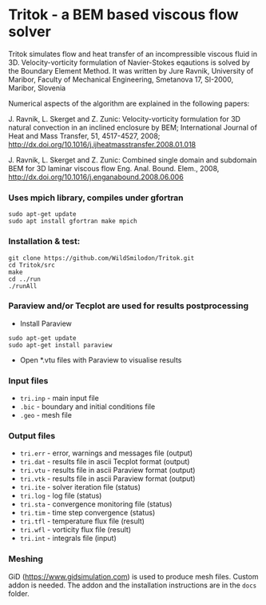 # Tritok - a BEM based viscous flow solver

Tritok simulates flow and heat transfer of an incompressible viscous fluid in 3D. Velocity-vorticity formulation of Navier-Stokes eqautions is solved by the Boundary Element Method. It was written by Jure Ravnik, University of Maribor, Faculty of Mechanical Engineering, Smetanova 17, SI-2000, Maribor, Slovenia

Numerical aspects of the algorithm are explained in the following papers:

J. Ravnik, L. Skerget and Z. Zunic: Velocity-vorticity formulation for 3D natural convection in an inclined enclosure by BEM; International Journal of Heat and Mass Transfer, 51, 4517-4527, 2008; http://dx.doi.org/10.1016/j.ijheatmasstransfer.2008.01.018

J. Ravnik, L. Skerget and Z. Zunic: Combined single domain and subdomain BEM for 3D laminar viscous flow Eng. Anal. Bound. Elem., 2008, http://dx.doi.org/10.1016/j.enganabound.2008.06.006

 
### Uses mpich library, compiles under gfortran

```
sudo apt-get update
sudo apt install gfortran make mpich
```


### Installation & test:

```
git clone https://github.com/WildSmilodon/Tritok.git
cd Tritok/src
make
cd ../run
./runAll
```


### Paraview and/or Tecplot are used for results postprocessing

* Install Paraview

```
sudo apt-get update
sudo apt-get install paraview
```

* Open *.vtu files with Paraview to visualise results


### Input files

* ```tri.inp``` - main input file
* ```.bic``` - boundary and initial conditions file
* ```.geo``` - mesh file

### Output files

* ```tri.err``` - error, warnings and messages file (output)
* ```tri.dat``` - results file in ascii Tecplot format (output)
* ```tri.vtu``` - results file in ascii Paraview format (output)
* ```tri.vtk``` - results file in ascii Paraview format (output)
* ```tri.ite``` - solver iteration file (status)
* ```tri.log``` - log file (status)
* ```tri.sta``` - convergence monitoring file (status)
* ```tri.tim``` - time step convergence (status)
* ```tri.tfl``` - temperature flux file (result)
* ```tri.wfl``` - vorticity flux file (result)
* ```tri.int``` - integrals file (input)

### Meshing

GiD (https://www.gidsimulation.com) is used to produce mesh files. Custom addon is needed. The addon and the installation instructions are in the ```docs``` folder.